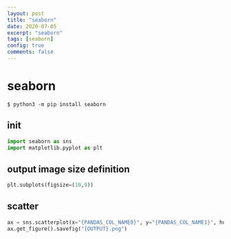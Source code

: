 ```yaml
---
layout: post
title: "seaborn"
date: 2020-07-05
excerpt: "seaborn"
tags: [seaborn]
config: true
comments: false
---
```


# seaborn

```console
$ python3 -m pip install seaborn
```

## init 

```python
import seaborn as sns
import matplotlib.pyplot as plt
```

## output image size definition

```python
plt.subplots(figsize=(10,9))
```

## scatter

```python
ax = sns.scatterplot(x="{PANDAS_COL_NAME0}", y="{PANDAS_COL_NAME1}", hue="{ANY_CATEGORY_AXIS}", data=data: pd.DataFrame, s={DOT_SIZE}: int)
ax.get_figure().savefig("{OUTPUT}.png")
```

